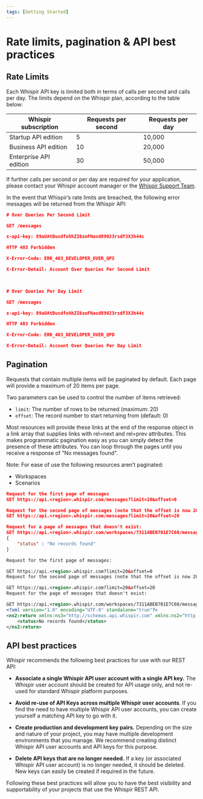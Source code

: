 ```yaml
---
tags: [Getting Started]
---
```


# Rate limits, pagination & API best practices

## Rate Limits

Each Whispir API key is limited both in terms of calls per second and calls per day. The limits depend on the Whispir plan, according to the table below:

| Whispir subscription   | Requests per second | Requests per day |
| ---------------------- | ------------------- | ---------------- |
| Startup API edition    | 5                   | 10,000           |
| Business API edition   | 10                  | 20,000           |
| Enterprise API edition | 30                  | 50,000           |

If further calls per second or per day are required for your application, please contact your Whispir account manager or the [Whispir Support Team](mailto:support@whispir.com).

In the event that Whispir’s rate limits are breached, the following error messages will be returned from the Whispir API:

```json
# Over Queries Per Second Limit

GET /messages

x-api-key: 89aUAtBusdfohhZI6zoFNasd89023rsdf3X3h44c

HTTP 403 Forbidden

X-Error-Code: ERR_403_DEVELOPER_OVER_QPS

X-Error-Detail: Account Over Queries Per Second Limit

 

# Over Queries Per Day Limit

GET /messages

x-api-key: 89aUAtBusdfohhZI6zoFNasd89023rsdf3X3h44c

HTTP 403 Forbidden

X-Error-Code: ERR_403_DEVELOPER_OVER_QPD

X-Error-Detail: Account Over Queries Per Day Limit

```

## Pagination

Requests that contain multiple items will be paginated by default. Each page will provide a maximum of 20 items per page.

Two parameters can be used to control the number of items retrieved:

- `limit`: The number of rows to be returned (maximum: 20)
- `offset`: The record number to start returning from (default: 0)

Most resources will provide these links at the end of the response object in a link array that supplies links with rel=next and rel=prev attributes. This makes programmatic pagination easy as you can simply detect the presence of these attributes. You can loop through the pages until you receive a response of "No messages found".

Note: For ease of use the following resources aren’t paginated:

- Workspaces
- Scenarios

```JSON
Request for the first page of messages
GET https://api.<region>.whispir.com/messages?limit=20&offset=0

Request for the second page of messages (note that the offset is now 20)
GET https://api.<region>.whispir.com/messages?limit=20&offset=20

Request for a page of messages that doesn't exist:
GET https://api.<region>.whispir.com/workspaces/7311ABEB701E7C60/messages?limit=20&offset=40
{
    "status" : "No records found"
}
```

```XML
Request for the first page of messages:

GET https://api.<region>.whispir.com?limit=20&offset=0
Request for the second page of messages (note that the offset is now 20):

GET https://api.<region>.whispir.com?limit=20&offset=20
Request for the page of messages that doesn't exist:

GET https://api.<region>.whispir.com/workspaces/7311ABEB701E7C60/messages?limit=20&offset=20
<?xml version="1.0" encoding="UTF-8" standalone="true"?>
<ns2:return xmlns:ns3="http://schemas.api.whispir.com" xmlns:ns2="http://schemas.api.whispir.com/dap">
    <status>No records found</status>
</ns2:return>
```

## API best practices

Whispir recommends the following best practices for use with our REST API:

- **Associate a single Whispir API user account with a single API key.** The Whispir user account should be created for API usage only, and not re-used for standard Whispir platform purposes.

- **Avoid re-use of API Keys across multiple Whispir user accounts**. If you find the need to have multiple Whispir API user accounts, you can create yourself a matching API key to go with it.

- **Create production and development key pairs.** Depending on the size and nature of your project, you may have multiple development environments that you manage. We recommend creating distinct Whispir API user accounts and API keys for this purpose.

- **Delete API keys that are no longer needed.** If a key (or associated Whispir API user account) is no longer needed, it should be deleted. New keys can easily be created if required in the future.

Following these best practices will allow you to have the best visibility and supportability of your projects that use the Whispir REST API.
